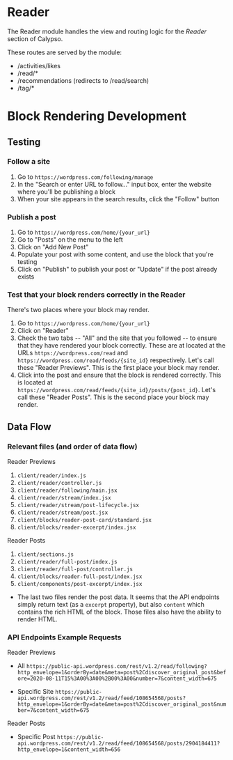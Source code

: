 # Reader

The Reader module handles the view and routing logic for the _Reader_ section of Calypso.

These routes are served by the module:

- /activities/likes
- /read/\*
- /recommendations (redirects to /read/search)
- /tag/\*

# Block Rendering Development

## Testing

### Follow a site

1. Go to `https://wordpress.com/following/manage`
2. In the "Search or enter URL to follow..." input box, enter the website where you'll be publishing
   a block
3. When your site appears in the search results, click the "Follow" button

### Publish a post

1. Go to `https://wordpress.com/home/{your_url}`
2. Go to "Posts" on the menu to the left
3. Click on "Add New Post"
4. Populate your post with some content, and use the block that you're testing
5. Click on "Publish" to publish your post or "Update" if the post already exists

### Test that your block renders correctly in the Reader

There's two places where your block may render.

1. Go to `https://wordpress.com/home/{your_url}`
2. Click on "Reader"
3. Check the two tabs -- "All" and the site that you followed -- to ensure that they have rendered
   your block correctly. These are at located at the URLs `https://wordpress.com/read` and
   `https://wordpress.com/read/feeds/{site_id}` respectively. Let's call these "Reader Previews". This
   is the first place your block may render.
4. Click into the post and ensure that the block is rendered correctly. This is located at
   `https://wordpress.com/read/feeds/{site_id}/posts/{post_id}`. Let's call these "Reader Posts". This
   is the second place your block may render.

## Data Flow

### Relevant files (and order of data flow)

Reader Previews

1. `client/reader/index.js`
2. `client/reader/controller.js`
3. `client/reader/following/main.jsx`
4. `client/reader/stream/index.jsx`
5. `client/reader/stream/post-lifecycle.jsx`
6. `client/reader/stream/post.jsx`
7. `client/blocks/reader-post-card/standard.jsx`
8. `client/blocks/reader-excerpt/index.jsx`

Reader Posts

1. `client/sections.js`
2. `client/reader/full-post/index.js`
3. `client/reader/full-post/controller.js`
4. `client/blocks/reader-full-post/index.jsx`
5. `client/components/post-excerpt/index.jsx`

- The last two files render the post data. It seems that the API endpoints simply return text (as a
  `excerpt` property), but also `content` which contains the rich HTML of the block. Those files also have the ability to render HTML.

### API Endpoints Example Requests

Reader Previews

- All
  `https://public-api.wordpress.com/rest/v1.2/read/following?http_envelope=1&orderBy=date&meta=post%2Cdiscover_original_post&before=2020-08-11T15%3A00%3A00%2B00%3A00&number=7&content_width=675`

- Specific Site
  `https://public-api.wordpress.com/rest/v1.2/read/feed/108654568/posts?http_envelope=1&orderBy=date&meta=post%2Cdiscover_original_post&number=7&content_width=675`

Reader Posts

- Specific Post
  `https://public-api.wordpress.com/rest/v1.2/read/feed/108654568/posts/2904184411?http_envelope=1&content_width=656`
